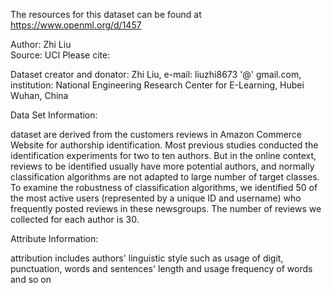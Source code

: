 The resources for this dataset can be found at https://www.openml.org/d/1457

Author: Zhi Liu  
Source: UCI
Please cite:   

Dataset creator and donator: Zhi Liu, e-mail: liuzhi8673 '@' gmail.com, institution: National Engineering Research Center for E-Learning, Hubei Wuhan, China

Data Set Information:
 
dataset are derived from the customers reviews in Amazon Commerce Website for authorship identification. Most previous studies conducted the identification experiments for two to ten authors. But in the online context, reviews to be identified usually have more potential authors, and normally classification algorithms are not adapted to large number of target classes. To examine the robustness of classification algorithms, we identified 50 of the most active users (represented by a unique ID and username) who frequently posted reviews in these newsgroups. The number of reviews we collected for each author is 30.

Attribute Information:
 
attribution includes authors' linguistic style such as usage of digit, punctuation, words and sentences' length and usage frequency of words and so on